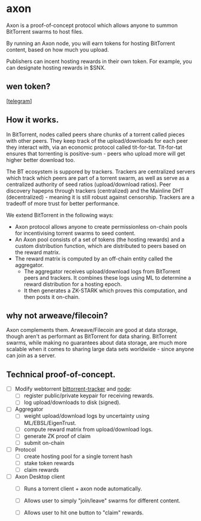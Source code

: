 
axon
====

Axon is a proof-of-concept protocol which allows anyone to summon BitTorrent swarms to host files.

By running an Axon node, you will earn tokens for hosting BitTorrent content, based on how much you upload.

Publishers can incent hosting rewards in their own token. For example, you can designate hosting rewards in $SNX.

## wen token?

\[[telegram](https://t.me/+Vr5fdICI1bI0Njk1)\]

## How it works.

In BitTorrent, nodes called peers share chunks of a torrent called pieces with other peers. They keep track of the upload/downloads for each peer they interact with, via an economic protocol called tit-for-tat. Tit-for-tat ensures that torrenting is positive-sum - peers who upload more will get higher better download too.

The BT ecosystem is suppored by trackers. Trackers are centralized servers which track which peers are part of a torrent swarm, as well as serve as a centralized authority of seed ratios (upload/download ratios). Peer discovery hapepns through trackers (centralized) and the Mainline DHT (decentralized) - meaning it is still robust against censorship. Trackers are a tradeoff of more trust for better performance.

We extend BitTorrent in the following ways:

 - Axon protocol allows anyone to create permissionless on-chain pools for incentivising torrent swarms to seed content.
 - An Axon pool consists of a set of tokens (the hosting rewards) and a custom distribution function, which are distributed to peers based on the reward matrix.
 - The reward matrix is computed by an off-chain entity called the aggregator.
   - The aggregator receives upload/download logs from BitTorrent peers and trackers. It combines these logs using ML to determine a reward distribution for a hosting epoch.
   - It then generates a ZK-STARK which proves this computation, and then posts it on-chain.

## why not arweave/filecoin?

Axon complements them. Arweave/Filecoin are good at data storage, though aren't as performant as BitTorrent for data sharing. BitTorrent swarms, while making no guarantees about data storage, are much more scalable when it comes to sharing large data sets worldwide - since anyone can join as a server.

## Technical proof-of-concept.

 - [ ] Modify webtorrent [bittorrent-tracker](https://github.com/webtorrent/bittorrent-tracker) and [node](https://github.com/webtorrent/webtorrent):
   - [ ] register public/private keypair for receiving rewards.
   - [ ] log upload/downloads to disk (signed).
 - [ ] Aggregator 
   - [ ] weight upload/download logs by uncertainty using ML/EBSL/EigenTrust.
   - [ ] compute reward matrix from upload/download logs.
   - [ ] generate ZK proof of claim
   - [ ] submit on-chain
 - [ ] Protocol
   - [ ] create hosting pool for a single torrent hash
   - [ ] stake token rewards
   - [ ] claim rewards
 - [ ] Axon Desktop client
   - [ ] Runs a torrent client + axon node automatically.
   - [ ] Allows user to simply "join/leave" swarms for different content.
   - [ ] Allows user to hit one button to "claim" rewards.




